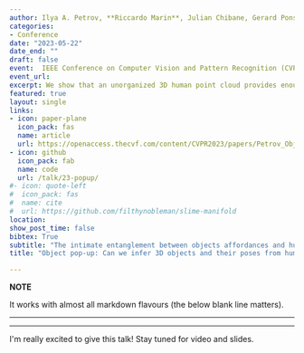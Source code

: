 ```yaml
---
author: Ilya A. Petrov, **Riccardo Marin**, Julian Chibane, Gerard Pons-Moll
categories:
- Conference
date: "2023-05-22"
date_end: ""
draft: false
event:  IEEE Conference on Computer Vision and Pattern Recognition (CVPR), 2023.
event_url: 
excerpt: We show that an unorganized 3D human point cloud provides enough information to infer a 3D interacted object, opening new directions in the human-object interaction research. We also analyze the impact of different levels of information and a saliency study about the geometrical features of the input human point cloud.
featured: true
layout: single
links:
- icon: paper-plane
  icon_pack: fas
  name: article
  url: https://openaccess.thecvf.com/content/CVPR2023/papers/Petrov_Object_Pop-Up_Can_We_Infer_3D_Objects_and_Their_Poses_CVPR_2023_paper.pdf
- icon: github
  icon_pack: fab
  name: code
  url: /talk/23-popup/
#- icon: quote-left
#  icon_pack: fas
#  name: cite
#  url: https://github.com/filthynobleman/slime-manifold
location: 
show_post_time: false
bibtex: True
subtitle: "The intimate entanglement between objects affordances and human poses is of large interest, among others, for behavioural sciences, cognitive psychology, and Computer Vision communities. In recent years, the latter has developed several object-centric approaches: starting from items, learning pipelines synthesizing human poses and dynamics in a realistic way, satisfying both geometrical and functional expectations. However, the inverse perspective is significantly less explored: Can we infer 3D objects and their poses from human interactions alone? Our investigation follows this direction, showing that a generic 3D human point cloud is enough to pop up an unobserved object, even when the user is just imitating a functionality (e.g., looking through a binocular) without involving a tangible counterpart. We validate our method qualitatively and quantitatively, with synthetic data and sequences acquired for the task, showing applicability for XR/VR."
title: "Object pop-up: Can we infer 3D objects and their poses from human interactions alone?"

---
```

**NOTE**

It works with almost all markdown flavours (the below blank line matters).

---
---

I'm really excited to give this talk! Stay tuned for video and slides.
